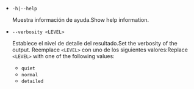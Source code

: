 * `-h|--help`

  <span data-ttu-id="e8597-101">Muestra información de ayuda.</span><span class="sxs-lookup"><span data-stu-id="e8597-101">Show help information.</span></span>

* `--verbosity <LEVEL>`

  <span data-ttu-id="e8597-102">Establece el nivel de detalle del resultado.</span><span class="sxs-lookup"><span data-stu-id="e8597-102">Set the verbosity of the output.</span></span> <span data-ttu-id="e8597-103">Reemplace `<LEVEL>` con uno de los siguientes valores:</span><span class="sxs-lookup"><span data-stu-id="e8597-103">Replace `<LEVEL>` with one of the following values:</span></span>
  
  * `quiet`
  * `normal`
  * `detailed`
